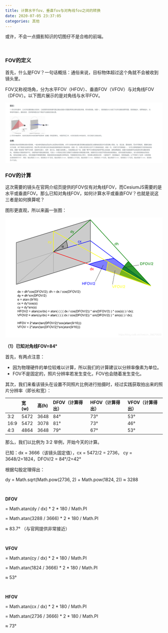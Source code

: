 ```yaml
---
title: 计算水平fov、垂直fov与对角线fov之间的转换
date: 2020-07-05 23:37:05
categories: 其他
---
```


或许，不会一点摄影知识的切图仔不是合格的前端。

<br/>

### FOV的定义

首先，什么是FOV？一句话概括：通俗来说，目标物体超过这个角就不会被收到镜头里。

FOV又称视场角，分为水平FOV（HFOV）、垂直FOV（VFOV）与对角线FOV（DFOV）。以下图片展示的是对角线与水平FOV。

<!-- more -->

![](/images/12.png)



### FOV的计算

这次需要的镜头在官网介绍页提供的FOV仅有对角线FOV，而CesiumJS需要的是水平或垂直FOV。那么已知对角线FOV，如何计算水平或垂直FOV？也就是说这三者是如何换算呢？

图形更直观，所以来画一张图：

![](/images/13.png)



**（1）已知对角线FOV=84°**

首先，有两点注意：

- 因为物理硬件的单位较难以计算，所以我们的计算建议以分辨率像素为单位。
- FOV不是固定的，照片分辨率若发生变化，FOV也会随着发生变化。



其次，我们来看该镜头在设置不同照片比例进行拍摄时，经过实践获取拍出来的照片分辨率（即长和宽）：

|      | 宽(w) | 高(h) | DFOV（计算得出） | HFOV（计算得出） | VFOV（计算得出） |
| :--- | :---- | :---- | :--------------- | :--------------- | :--------------- |
| 3:2  | 5472  | 3648  | 84°              | 73°              | 53°              |
| 16:9 | 5472  | 3078  | 81°              | 73°              | 46°              |
| 4:3  | 4864  | 3648  | 79°              | 67°              | 53°              |

那么，我们以比例为 3:2 举例，开始今天的计算。

已知：dx = 3666（该镜头固定值），cx = 5472/2 = 2736， cy = 3648/2=1824，DFOV/2 = 84°/2=42°

根据勾股定理得出：

dy = Math.sqrt(Math.pow(2736, 2) + Math.pow(1824, 2)) ≈ 3288

<br/>

**DFOV**

= Math.atan(dy / dx) * 2 * 180 / Math.PI

= Math.atan(3288 / 3666) * 2 * 180 / Math.PI

≈ 83.7° （与官网提供非常接近）

<br/>

**VFOV**

= Math.atan(cy / dx) * 2 * 180 / Math.PI

= Math.atan(1824 / 3666) * 2 * 180 / Math.PI

≈ 53°

<br/>

**HFOV**

= Math.atan(cx / dx) * 2 * 180 / Math.PI

= Math.atan(2736 / 3666) * 2 * 180 / Math.PI

≈ 73°